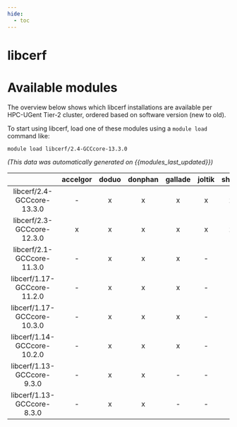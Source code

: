 ```yaml
---
hide:
  - toc
---
```


libcerf
=======

# Available modules


The overview below shows which libcerf installations are available per HPC-UGent Tier-2 cluster, ordered based on software version (new to old).

To start using libcerf, load one of these modules using a `module load` command like:

```shell
module load libcerf/2.4-GCCcore-13.3.0
```

*(This data was automatically generated on {{modules_last_updated}})*  

| |accelgor|doduo|donphan|gallade|joltik|shinx|
| :---: | :---: | :---: | :---: | :---: | :---: | :---: |
|libcerf/2.4-GCCcore-13.3.0|-|x|x|x|x|x|
|libcerf/2.3-GCCcore-12.3.0|x|x|x|x|x|x|
|libcerf/2.1-GCCcore-11.3.0|-|x|x|x|-|-|
|libcerf/1.17-GCCcore-11.2.0|-|x|x|x|-|-|
|libcerf/1.17-GCCcore-10.3.0|-|x|x|x|-|-|
|libcerf/1.14-GCCcore-10.2.0|-|x|x|x|-|-|
|libcerf/1.13-GCCcore-9.3.0|-|x|x|-|-|-|
|libcerf/1.13-GCCcore-8.3.0|-|x|x|-|-|-|
